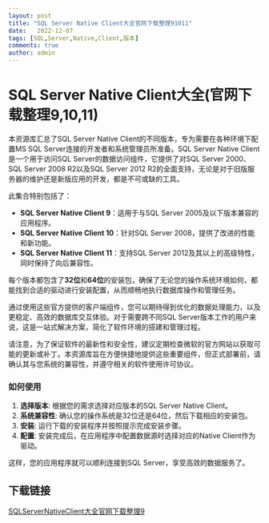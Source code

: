 ```yaml
---
layout: post
title: "SQL Server Native Client大全官网下载整理91011"
date:   2022-12-07
tags: [SQL,Server,Native,Client,版本]
comments: true
author: admin
---
```

# SQL Server Native Client大全(官网下载整理9,10,11)

本资源库汇总了SQL Server Native Client的不同版本，专为需要在各种环境下配置MS SQL Server连接的开发者和系统管理员所准备。SQL Server Native Client是一个用于访问SQL Server的数据访问组件，它提供了对SQL Server 2000、SQL Server 2008 R2以及SQL Server 2012 R2的全面支持，无论是对于旧版服务器的维护还是新版应用的开发，都是不可或缺的工具。

此集合特别包括了：

- **SQL Server Native Client 9**：适用于与SQL Server 2005及以下版本兼容的应用程序。
- **SQL Server Native Client 10**：针对SQL Server 2008，提供了改进的性能和新功能。
- **SQL Server Native Client 11**：支持SQL Server 2012及其以上的高级特性，同时保持了向后兼容性。

每个版本都包含了**32位**和**64位**的安装包，确保了无论您的操作系统环境如何，都能找到合适的驱动进行安装配置，从而顺畅地执行数据库操作和管理任务。

通过使用这些官方提供的客户端组件，您可以期待得到优化的数据处理能力，以及更稳定、高效的数据库交互体验。对于需要跨不同SQL Server版本工作的用户来说，这是一站式解决方案，简化了软件环境的搭建和管理过程。

请注意，为了保证软件的最新性和安全性，建议定期检查微软的官方网站以获取可能的更新或补丁。本资源库旨在方便快捷地提供这些重要组件，但正式部署前，请确认其与您系统的兼容性，并遵守相关的软件使用许可协议。

### 如何使用

1. **选择版本**: 根据您的需求选择对应版本的SQL Server Native Client。
2. **系统兼容性**: 确认您的操作系统是32位还是64位，然后下载相应的安装包。
3. **安装**: 运行下载的安装程序并按照提示完成安装步骤。
4. **配置**: 安装完成后，在应用程序中配置数据源时选择对应的Native Client作为驱动。

这样，您的应用程序就可以顺利连接到SQL Server，享受高效的数据服务了。

## 下载链接

[SQLServerNativeClient大全官网下载整理9](https://pan.quark.cn/s/da8c43165ff6)